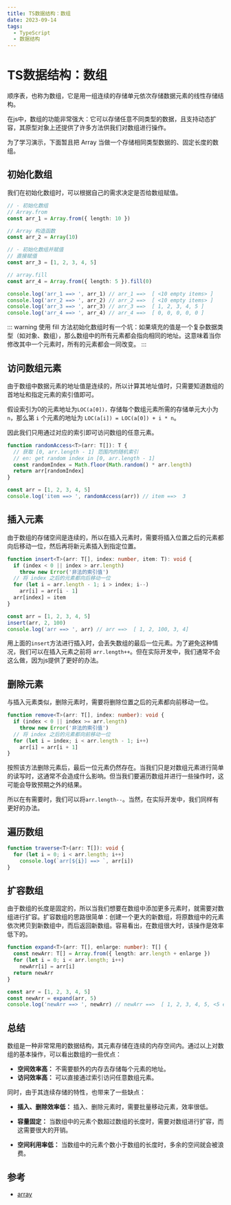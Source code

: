 ```yaml
---
title: TS数据结构：数组
date: 2023-09-14
tags:
  - TypeScript
  - 数据结构
---
```


# TS数据结构：数组

顺序表，也称为数组，它是用一组连续的存储单元依次存储数据元素的线性存储结构。

在js中，数组的功能非常强大：它可以存储任意不同类型的数据，且支持动态扩容，其原型对象上还提供了许多方法供我们对数组进行操作。

为了学习演示，下面暂且把 Array 当做一个存储相同类型数据的、固定长度的数组。

## 初始化数组

我们在初始化数组时，可以根据自己的需求决定是否给数组赋值。

```ts
// - 初始化数组
// Array.from
const arr_1 = Array.from({ length: 10 })

// Array 构造函数
const arr_2 = Array(10)

// - 初始化数组并赋值
// 直接赋值
const arr_3 = [1, 2, 3, 4, 5]

// array.fill
const arr_4 = Array.from({ length: 5 }).fill(0)

console.log('arr_1 ==> ', arr_1) // arr_1 ==>  [ <10 empty items> ]
console.log('arr_2 ==> ', arr_2) // arr_2 ==>  [ <10 empty items> ]
console.log('arr_3 ==> ', arr_3) // arr_3 ==>  [ 1, 2, 3, 4, 5 ]
console.log('arr_4 ==> ', arr_4) // arr_4 ==>  [ 0, 0, 0, 0, 0 ]
```
::: warning
使用 fill 方法初始化数组时有一个坑：如果填充的值是一个复杂数据类型（如对象、数组），那么数组中的所有元素都会指向相同的地址。这意味着当你修改其中一个元素时，所有的元素都会一同改变。
:::

## 访问数组元素

由于数组中数据元素的地址值是连续的，所以计算其地址值时，只需要知道数组的首地址和指定元素的索引值即可。

假设索引为0的元素地址为`LOC(a[0])，`存储每个数组元素所需的存储单元大小为 `n`，那么第 `i` 个元素的地址为 `LOC(a[i]) = LOC(a[0]) + i * n`。

因此我们只用通过对应的索引即可访问数组的任意元素。

```ts
function randomAccess<T>(arr: T[]): T {
  // 获取 [0, arr.length - 1] 范围内的随机索引
  // en: get random index in [0, arr.length - 1]
  const randomIndex = Math.floor(Math.random() * arr.length)
  return arr[randomIndex]
}

const arr = [1, 2, 3, 4, 5]
console.log('item ==> ', randomAccess(arr)) // item ==>  3
```
## 插入元素

由于数组的存储空间是连续的，所以在插入元素时，需要将插入位置之后的元素都向后移动一位，然后再将新元素插入到指定位置。

```ts
function insert<T>(arr: T[], index: number, item: T): void {
  if (index < 0 || index > arr.length)
    throw new Error('非法的索引值')
  // 将 index 之后的元素都向后移动一位
  for (let i = arr.length - 1; i > index; i--)
    arr[i] = arr[i - 1]
  arr[index] = item
}

const arr = [1, 2, 3, 4, 5]
insert(arr, 2, 100)
console.log('arr ==> ', arr) // arr ==>  [ 1, 2, 100, 3, 4]
```

用上面的`insert`方法进行插入时，会丢失数组的最后一位元素。为了避免这种情况，我们可以在插入元素之前将 `arr.length++`。但在实际开发中，我们通常不会这么做，因为js提供了更好的办法。

## 删除元素

与插入元素类似，删除元素时，需要将删除位置之后的元素都向前移动一位。

```ts
function remove<T>(arr: T[], index: number): void {
  if (index < 0 || index >= arr.length)
    throw new Error('非法的索引值')
  // 将 index 之后的元素都向前移动一位
  for (let i = index; i < arr.length - 1; i++)
    arr[i] = arr[i + 1]
}
```

按照该方法删除元素后，最后一位元素仍然存在。当我们只是对数组元素进行简单的读写时，这通常不会造成什么影响。但当我们要遍历数组并进行一些操作时，这可能会导致预期之外的结果。

所以在有需要时，我们可以将`arr.length--`。当然，在实际开发中，我们同样有更好的办法。

## 遍历数组

```ts
function traverse<T>(arr: T[]): void {
  for (let i = 0; i < arr.length; i++)
    console.log(`arr[${i}] ==> `, arr[i])
}
```
## 扩容数组

由于数组的长度是固定的，所以当我们想要在数组中添加更多元素时，就需要对数组进行扩容。扩容数组的思路很简单：创建一个更大的新数组，将原数组中的元素依次拷贝到新数组中，而后返回新数组。容易看出，在数组很大时，该操作是效率低下的。

```ts
function expand<T>(arr: T[], enlarge: number): T[] {
  const newArr: T[] = Array.from({ length: arr.length + enlarge })
  for (let i = 0; i < arr.length; i++)
    newArr[i] = arr[i]
  return newArr
}

const arr = [1, 2, 3, 4, 5]
const newArr = expand(arr, 5)
console.log('newArr ==> ', newArr) // newArr ==>  [ 1, 2, 3, 4, 5, <5 empty items> ]
```
## 总结

数组是一种非常常用的数据结构，其元素存储在连续的内存空间内。通过以上对数组的基本操作，可以看出数组的一些优点：

- **空间效率高：** 不需要额外的内存去存储每个元素的地址。
- **访问效率高：** 可以直接通过索引访问任意数组元素。

同时，由于其连续存储的特性，也带来了一些缺点：

- **插入、删除效率低：** 插入、删除元素时，需要批量移动元素，效率很低。

- **容量固定：** 当数组中的元素个数超过数组的长度时，需要对数组进行扩容，而这需要很大的开销。

- **空间利用率低：** 当数组中的元素个数小于数组的长度时，多余的空间就会被浪费。

## 参考

- [array](https://www.hello-algo.com/chapter_array_and_linkedlist/array/)